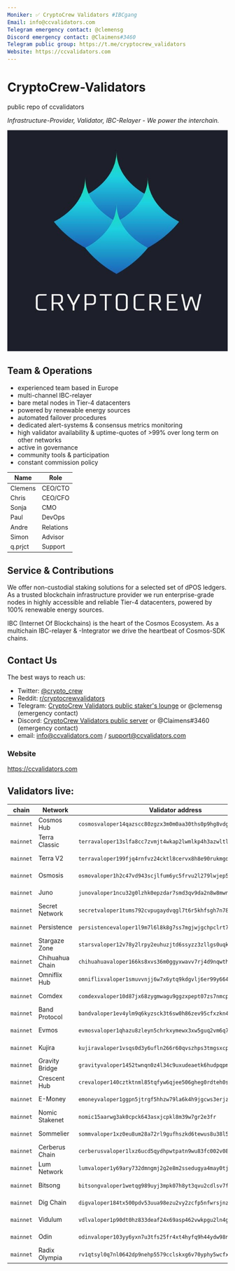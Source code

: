 ```yaml
---
Moniker: ✅ CryptoCrew Validators #IBCgang
Email: info@ccvalidators.com
Telegram emergency contact: @clemensg
Discord emergency contact: @Claimens#3460
Telegram public group: https://t.me/cryptocrew_validators
Website: https://ccvalidators.com
---
```


# CryptoCrew-Validators
public repo of ccvalidators

_Infrastructure-Provider, Validator, IBC-Relayer - We power the interchain._

 ![ccv](ccv.png)


## Team & Operations

- experienced team based in Europe
- multi-channel IBC-relayer
- bare metal nodes in Tier-4 datacenters
- powered by renewable energy sources
- automated failover procedures
- dedicated alert-systems & consensus metrics monitoring 
- high validator availability & uptime-quotes of >99% over long term on other networks
- active in governance
- community tools & participation
- constant commission policy


| Name            | Role      | 
| --------------- | --------- | 
| Clemens         | CEO/CTO   |
| Chris           | CEO/CFO   |
| Sonja           | CMO       |
| Paul            | DevOps    |
| Andre           | Relations |
| Simon           | Advisor   | 
| q.prjct         | Support   |


## Service & Contributions

We offer non-custodial staking solutions for a selected set of dPOS ledgers. As a trusted blockchain infrastructure provider we run enterprise-grade nodes in highly accessible and reliable Tier-4 datacenters, powered by 100% renewable energy sources.

IBC (Internet Of Blockchains) is the heart of the Cosmos Ecosystem. As a multichain IBC-relayer & -Integrator we drive the heartbeat of Cosmos-SDK chains.

 
## Contact Us

The best ways to reach us: 

- Twitter: [@crypto_crew](https://twitter.com/crypto_crew)  
- Reddit: [r/cryptocrewvalidators](https://www.reddit.com/r/cryptocrewvalidators)  
- Telegram: [CryptoCrew Validators public staker's lounge](https://t.me/cryptocrew_validators) or @clemensg (emergency contact)
- Discord: [CryptoCrew Validators public server](https://discord.gg/ACsTu6kh) or @Claimens#3460 (emergency contact)
- email: info@ccvalidators.com / support@ccvalidators.com

 
### Website

https://ccvalidators.com

## Validators live:

| chain             | Network                    | Validator address                                            | Link                  |
| ----------------- | -------------------------- | ------------------------------------------------------------ | --------------------- |
| `mainnet`    | Cosmos Hub      | `cosmosvaloper14qazscc80zgzx3m0m0aa30ths0p9hg8vdglqrc`    | [delegate ATOM](https://wallet.keplr.app/chains/cosmos-hub?modal=validator&chain=cosmoshub-4&validator_address=cosmosvaloper14qazscc80zgzx3m0m0aa30ths0p9hg8vdglqrc) |
| `mainnet`    | Terra Classic   | `terravaloper13slfa8cc7zvmjt4wkap2lwmlkp4h3azwltlj6s`     | [delegate LUNC](https://cosmosrun.info/terra-classic/staking/terravaloper13slfa8cc7zvmjt4wkap2lwmlkp4h3azwltlj6s) |
| `mainnet`    | Terra V2        | `terravaloper199fjq4rnfvz24cktl8cervx8h8e90rukmgdv5x`     | [delegate LUNA](https://station.terra.money/stake/terravaloper199fjq4rnfvz24cktl8cervx8h8e90rukmgdv5x) |
| `mainnet`    | Osmosis         | `osmovaloper1h2c47vd943scjlfum6yc5frvu2l279lwjep5d6`      | [delegate OSMO](https://wallet.keplr.app/chains/osmosis?modal=validator&chain=osmosis-1&validator_address=osmovaloper1h2c47vd943scjlfum6yc5frvu2l279lwjep5d6) |
| `mainnet`    | Juno            | `junovaloper1ncu32g0lzhk0epzdar7smd3qv9da2n8w8mwn4k`      | [delegate JUNO](https://wallet.keplr.app/chains/juno?modal=validator&chain=juno-1&validator_address=junovaloper1ncu32g0lzhk0epzdar7smd3qv9da2n8w8mwn4k) |
| `mainnet`    | Secret Network  | `secretvaloper1tums792cvpugaydvqgl7t6r5khfsgh7n78hs5w`    | [delegate SCRT](https://wallet.keplr.app/chains/secret-network?modal=validator&chain=secret-4&validator_address=secretvaloper1tums792cvpugaydvqgl7t6r5khfsgh7n78hs5w) |
| `mainnet`    | Persistence     | `persistencevaloper1l9m7l6l8k8g7ss7mgjwjgchpclrt74a2uyv879`    | [delegate XPRT](https://wallet.keplr.app/chains/persistence?modal=validator&chain=core-1&validator_address=persistencevaloper1l9m7l6l8k8g7ss7mgjwjgchpclrt74a2uyv879) |
| `mainnet`    | Stargaze Zone   | `starsvaloper12v78y2lrpy2euhuzjtd6ssyzz3zllgs0uqk3nn`     | [delegate STARS](https://wallet.keplr.app/chains/stargaze?modal=validator&chain=stargaze-1&validator_address=starsvaloper12v78y2lrpy2euhuzjtd6ssyzz3zllgs0uqk3nn) |
| `mainnet`    | Chihuahua Chain | `chihuahuavaloper166ks8xvs36m0ggyxwavv7rj4d9nqwthgq5g7s8` | [delegate HUAHUA](https://ping.pub/chihuahua/staking/chihuahuavaloper166ks8xvs36m0ggyxwavv7rj4d9nqwthgq5g7s8) |
| `mainnet`    | Omniflix Hub    | `omniflixvaloper1smuvvnjj6w7x6ytq9kdgvlj6er99y6645hjfme`  | [delegate FLIX](https://ping.pub/omniflix/staking/omniflixvaloper1smuvvnjj6w7x6ytq9kdgvlj6er99y6645hjfme) |
| `mainnet`    | Comdex          | `comdexvaloper10d87jx68zygmwagu9ggzxpept07zs7nmcpyjr6`    | [delegate CMDX](https://ping.pub/comdex/staking/comdexvaloper10d87jx68zygmwagu9ggzxpept07zs7nmcpyjr6) |
| `mainnet`    | Band Protocol   | `bandvaloper1ev4ylm9q6kyzsck3t6sw0h86zev95cfxzkn4cz`      | [delegate BAND](https://ping.pub/band-protocol/staking/bandvaloper1ev4ylm9q6kyzsck3t6sw0h86zev95cfxzkn4cz) |
| `mainnet`    | Evmos           | `evmosvaloper1qhazu8zleyn5chrkxymewx3xw5guq2vm6q7zl0`     | [delegate EVMOS](https://wallet.keplr.app/chains/evmos?modal=validator&chain=evmos_9001-2&validator_address=evmosvaloper1qhazu8zleyn5chrkxymewx3xw5guq2vm6q7zl0) |
| `mainnet`    | Kujira           | `kujiravaloper1vsqs0d3y6ufln266r60qvszhps3tmgsxcpsgyq`     | [delegate KUJI](https://blue.kujira.app/stake/kujiravaloper1vsqs0d3y6ufln266r60qvszhps3tmgsxcpsgyq) |
| `mainnet`    | Gravity Bridge  | `gravityvaloper1452twnqn0z4l34c9uxudeaetk6hudpqpm0w32x`   | [delegate GRAV](https://wallet.keplr.app/chains/gravity-bridge?modal=validator&chain=gravity-bridge-3&validator_address=gravityvaloper1452twnqn0z4l34c9uxudeaetk6hudpqpm0w32x) |
| `mainnet`    | Crescent Hub    | `crevaloper140cztktnml85tqfyw6qjee506gheg0rdteh0se`       | [delegate CRE](https://ping.pub/crescent/staking/crevaloper140cztktnml85tqfyw6qjee506gheg0rdteh0se) |
| `mainnet`    | E-Money         | `emoneyvaloper1ggpn5jtrgf5hhzw79la6k4h9jgcws3erjzccuh`    | [delegate NGM](https://wallet.keplr.app/chains/e-money?modal=validator&chain=emoney-3&validator_address=emoneyvaloper1ggpn5jtrgf5hhzw79la6k4h9jgcws3erjzccuh&referral=true) |
| `mainnet`    | Nomic Stakenet  | `nomic15aarwg3ak0cpck643asxjcpkl8m39w7gr2e3fr`            | [delegate NOM](https://app.nomic.io/#/staking?validator=nomic15aarwg3ak0cpck643asxjcpkl8m39w7gr2e3fr&modal=info) |
| `mainnet`    | Sommelier       | `sommvaloper1xz0eu8um28a72rl9gufhszkd6tewus8u38l5nd`      | [delegate SOMM](https://wallet.keplr.app/chains/sommelier?modal=validator&chain=sommelier-3&validator_address=sommvaloper1xz0eu8um28a72rl9gufhszkd6tewus8u38l5nd) |
| `mainnet`    | Cerberus Chain  | `cerberusvaloper1lxz6ucd5qydhpwtpatn9wu83fc002v08tek6zh`  | [delegate CRBRUS](https://ping.pub/cerberus/staking/cerberusvaloper1lxz6ucd5qydhpwtpatn9wu83fc002v08tek6zh) |
| `mainnet`    | Lum Network     | `lumvaloper1y69ary732dmngmj2g2e8m2ssedugya4may0tj5`       | [delegate LUM](https://ping.pub/lum-network/staking/lumvaloper1y69ary732dmngmj2g2e8m2ssedugya4may0tj5) |
| `mainnet`    | Bitsong         | `bitsongvaloper1wetqg989uyj3mpk07h8yt3qvu2cdlsv7fp3zda`   | [delegate BTSG](https://ping.pub/bitsong/staking/bitsongvaloper1wetqg989uyj3mpk07h8yt3qvu2cdlsv7fp3zda) |
| `mainnet`    | Dig Chain       | `digvaloper184tx500pdv53uua98ezu2vy2zcfp5nfwrsjnz7`       | [delegate DIG](https://ping.pub/dig/staking/digvaloper184tx500pdv53uua98ezu2vy2zcfp5nfwrsjnz7) |
| `mainnet`    | Vidulum         | `vdlvaloper1p90dt0hz833deaf24x69asp462vwkpgu2ln4gj`       | [delegate VDL](https://ping.pub/vidulum/staking/vdlvaloper1p90dt0hz833deaf24x69asp462vwkpgu2ln4gj) |
| `mainnet`    | Odin            | `odinvaloper103yy6yxn7u3tfs25fr4xt4hyfq9h44ydw98n3z`      | [delegate ODIN](https://ping.pub/odin/staking/odinvaloper103yy6yxn7u3tfs25fr4xt4hyfq9h44ydw98n3z) |
| `mainnet`    | Radix Olympia   | `rv1qtsyl0q7nl0642dp9nehp5579cclskxg6v70yphy5wcfxpmjfqc66s4l9md` | [delegate XRD](https://explorer.radixdlt.com/#/validators/rv1qtsyl0q7nl0642dp9nehp5579cclskxg6v70yphy5wcfxpmjfqc66s4l9md) |
